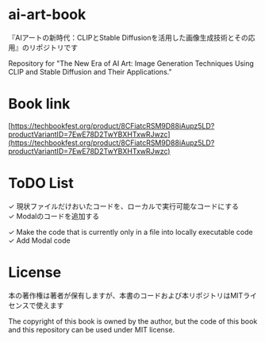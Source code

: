 # ai-art-book
『AIアートの新時代：CLIPとStable Diffusionを活用した画像生成技術とその応用』のリポジトリです

Repository for "The New Era of AI Art: Image Generation Techniques Using CLIP and Stable Diffusion and Their Applications."

# Book link
[https://techbookfest.org/product/8CFiatcRSM9D88iAupz5LD?productVariantID=7EwE78D2TwYBXHTxwRJwzc](https://techbookfest.org/product/8CFiatcRSM9D88iAupz5LD?productVariantID=7EwE78D2TwYBXHTxwRJwzc)

# ToDO List
✓ 現状ファイルだけおいたコードを、ローカルで実行可能なコードにする  
✓ Modalのコードを追加する

✓ Make the code that is currently only in a file into locally executable code  
✓ Add Modal code

# License
本の著作権は著者が保有しますが、本書のコードおよび本リポジトリはMITライセンスで使えます

The copyright of this book is owned by the author, but the code of this book and this repository can be used under MIT license.